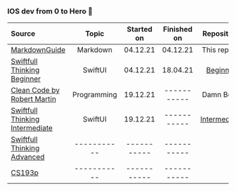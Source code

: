 ### IOS dev from 0 to Hero 🤟
 
| Source                                                                                                                                           | Topic            | Started on    | Finished on     | Repository        | 
| :---                                                                                                                                             | :----:           | :----:        | :----:          |     :----:        |
| [MarkdownGuide](https://www.markdownguide.org/extended-syntax/)                                                                                  | Markdown         |  04.12.21     | 04.12.21        |    This repo😅    |                
| [Swiftfull Thinking Beginner](https://www.youtube.com/watch?v=-Yp0LS61Nxk&list=PLwvDm4VfkdphqETTBf-DdjCoAvhai1QpO)                               | SwiftUI  		    |  04.12.21     | 18.04.21        | [Beginner](https://github.com/Maaakson/Swiftfull-Thinking-Beginner) |  
| [Clean Code by Robert Martin](https://enos.itcollege.ee/~jpoial/oop/naited/Clean%20Code.pdf)                                                     | Programming      |  19.12.21     | -----------     |   Damn Book       |
| [Swiftfull Thinking Intermediate](https://www.youtube.com/watch?v=S5e1eXL8Vpk&list=PLwvDm4VfkdpiagxAXCT33Rkwnc5IVhTar)                           | SwiftUI          | 19.12.21      | -----------     |[Intermediate](https://github.com/Maaakson/Swiftfull-Thinkng-Intermediate)|
| [Swiftfull Thinking Advanced](https://www.youtube.com/watch?v=sdaFLQgR4xY&list=PLwvDm4Vfkdphc1LLLjCaEd87BEg07M97y)                               | -----------      | -----------   | -----------     |                   |
| [CS193p](https://cs193p.sites.stanford.edu/)                                                                               											 | -----------      | -----------   | -----------     |                   |
